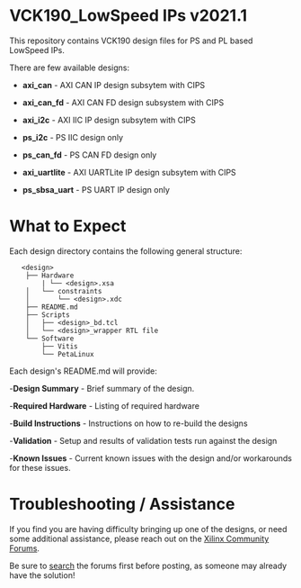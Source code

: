 # VCK190_LowSpeed IPs v2021.1

  This repository contains VCK190 design files for PS and PL based LowSpeed IPs.

  There are few available designs:
  
   - **axi_can**      - AXI CAN IP design subsytem with CIPS

   - **axi_can_fd**   - AXI CAN FD design subsystem with CIPS
   
   - **axi_i2c**      - AXI IIC IP design subsytem with CIPS

   - **ps_i2c**       - PS IIC design only

   - **ps_can_fd**    - PS CAN FD design only
   
   - **axi_uartlite** - AXI UARTLite IP design subsytem with CIPS
   
   - **ps_sbsa_uart** - PS UART IP design only
    

# What to Expect

 Each design directory contains the following general structure:

       <design>
        ├── Hardware
            | └── <design>.xsa
        │   └── constraints
        │       └── <design>.xdc
        ├── README.md
        ├── Scripts
        │   ├── <design>_bd.tcl
        │   └── <design>_wrapper RTL file
        └── Software
            ├── Vitis
            └── PetaLinux
        
        
Each design's README.md will provide:

   -**Design Summary** - Brief summary of the design.

   -**Required Hardware** - Listing of required hardware

   -**Build Instructions** - Instructions on how to re-build the designs

   -**Validation** - Setup and results of validation tests run against the design

   -**Known Issues** - Current known issues with the design and/or workarounds for these issues.
   
   
# Troubleshooting / Assistance
   If you find you are having difficulty bringing up one of the designs, or need some additional assistance, please reach out on the [Xilinx Community Forums](https://forums.xilinx.com/).

   Be sure to [search](https://forums.xilinx.com/t5/forums/searchpage/tab/message?advanced=false&allow_punctuation=false&inactive=false) the forums first before posting, as someone may already have the solution!
